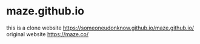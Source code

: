 # maze.github.io
this is a clone website
https://someoneudonknow.github.io/maze.github.io/
original website
https://maze.co/


